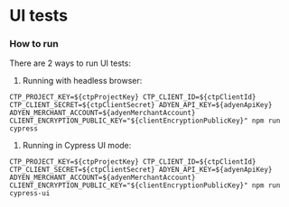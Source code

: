 # UI tests

### How to run
There are 2 ways to run UI tests:
1. Running with headless browser:
```
CTP_PROJECT_KEY=${ctpProjectKey} CTP_CLIENT_ID=${ctpClientId} CTP_CLIENT_SECRET=${ctpClientSecret} ADYEN_API_KEY=${adyenApiKey} ADYEN_MERCHANT_ACCOUNT=${adyenMerchantAccount} CLIENT_ENCRYPTION_PUBLIC_KEY="${clientEncryptionPublicKey}" npm run cypress
``` 
1. Running in Cypress UI mode:
```
CTP_PROJECT_KEY=${ctpProjectKey} CTP_CLIENT_ID=${ctpClientId} CTP_CLIENT_SECRET=${ctpClientSecret} ADYEN_API_KEY=${adyenApiKey} ADYEN_MERCHANT_ACCOUNT=${adyenMerchantAccount} CLIENT_ENCRYPTION_PUBLIC_KEY="${clientEncryptionPublicKey}" npm run cypress-ui
```
